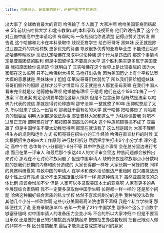 ```yaml
---
title: 哈佛败诉，是亚裔的胜利，还是中国学生的狂欢。
---
```

出大事了
全球教育最大的官司
哈佛输了
华人赢了
大家冲啊
哈哈美国亚裔团结起来
5年前状告哈佛大学
和北卡教堂山的本科录取
歧视亚裔
他们昨晚告赢了
这个会对亚裔中国高中生申请哈佛
有帮助吗
一条视频给你说清楚
记得点赞关注转发
原告说
这个哈佛和北卡在本科录取中
歧视亚裔学生
给白哥哥呀
黑妹妹
反正就是除过亚裔之外的其他种族
更多优先的待遇
导致很多优秀的亚裔毕业生
不能进到哈佛
那哈佛昨晚败诉
高法认定哈佛在录取中讨论种族
这个行为是违法的
那这个事情肯定是亚裔团结的胜利
但是中国留学生不要高兴太早
这个胜利果实更多属于美国亚裔
我把原因给你说清楚
你就明白了
其实哈佛在这个世界上是比较委屈的
因为大家都在这么搞啊
只不过哈佛树大招风
马枪打出头角
因为美国历史上有个平权法案
大概的意思就是
黑妹妹拉丁姐姐
印第安哥哥们太弱势了
所以我们要给姐姐妹妹
哥哥们额外的照顾
这样才公平才博爱吗
反正就是白人那套圣母表嘛
在我们中国人看来完全就是哎
他弱他有理呗
他懒他有理呗
于是呢
他们在这个1964年搞了一个法案
平权法案
规定必须要单独给这帮人照顾
但是不包含压抑
但既然是法案
以哈佛为代表的诚信
那就是得讨论种族啊
那守法嘛
一整就整了60年
压抑就憋屈了太久
所以就来了这么一出官司
那我就干最有名的大学
就干哈佛
把哈佛告了
对哈弗真的很委屈
明明大家都是依法办事
耶鲁普林大家都这么干
为啥你偏告我
对吧不过反正无所
谓啊现在好了
那按照美国高法的判决
这个种族照顾事搞不成了
亚裔赢了
但是中国学生不要太幼稚觉得啊
那现在就该我了
这么想是因为
大家不理解招生办的规则和运作方式
按照亮哥在招生办的工作经验
哈佛在审查材料的时候
其实根据招生办的四大工作原则
进行材料拆分
然后把学生打出6个小分学术
课外运动
高中个性
总体每个小分都是1-6分不等
其中种族这个事情
会在总分里边进行考虑
而且在第一评审人
和最后那个多达40人的大评审会里边
种族问题都会被拎出来讨论
那现在不让讨论种族问题了
但是中国申请人
缺的仅仅是种族那点小分数吗
缺的是我们长期的内卷和刷分造成的
大家长得都一样呀
大家长期一窝蜂的卷
同样的竞赛科研夏笑
导致中国的申请人
在学术和课外活动里边严重趋同
在兴趣挑战贡献个性上没有亮点
区分不出来谁跟谁长得不一样
那这种情况下
虽然亚裔录取的总体比例
应该会增加不少
但是
人家可以多录取美国本土的亚裔呀
人家有更多的条件展现综合素质呀
我不一定要多录取你中国学生呀
长得都一样一样的
还是那个问题
哈佛这种偏好综合素质的私立学校
依然不喜欢纯刷分的选手
我种族没法砍你
其他几个小分一样砍你啊
这些小分美国最高法院也管不着呀
我是个私立学校呀
那即便往大了说
亚裔录取涨40%
去年一共录了21个中国学生
那多8个这么丁点数字
够塞牙缝吗
对中国申请人的准备压力会变小吗
不会的所以大家冲归冲
但是不要盲目乐观
还是要把自己的兴趣挑战贡献搞起来
按照招生办这套规则
把自己跟别人做的非常不一样
区分度搞起来
最后才能真正变成这场官司的赢家
